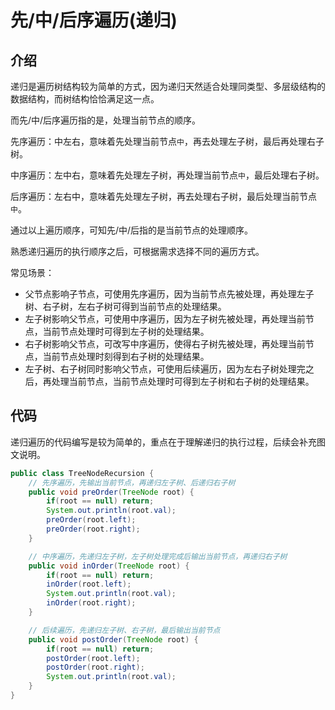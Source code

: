 # 先/中/后序遍历(递归)

## 介绍

递归是遍历树结构较为简单的方式，因为递归天然适合处理同类型、多层级结构的数据结构，而树结构恰恰满足这一点。

而先/中/后序遍历指的是，处理当前节点的顺序。

先序遍历：中左右，意味着先处理当前节点`中`，再去处理左子树，最后再处理右子树。

中序遍历：左中右，意味着先处理左子树，再处理当前节点`中`，最后处理右子树。

后序遍历：左右中，意味着先处理左子树，再去处理右子树，最后处理当前节点`中`。

通过以上遍历顺序，可知先/中/后指的是当前节点的处理顺序。

熟悉递归遍历的执行顺序之后，可根据需求选择不同的遍历方式。

常见场景：

- 父节点影响子节点，可使用先序遍历，因为当前节点先被处理，再处理左子树、右子树，左右子树可得到当前节点的处理结果。
- 左子树影响父节点，可使用中序遍历，因为左子树先被处理，再处理当前节点，当前节点处理时可得到左子树的处理结果。
- 右子树影响父节点，可改写中序遍历，使得右子树先被处理，再处理当前节点，当前节点处理时刻得到右子树的处理结果。
- 左子树、右子树同时影响父节点，可使用后续遍历，因为左右子树处理完之后，再处理当前节点，当前节点处理时可得到左子树和右子树的处理结果。

## 代码

递归遍历的代码编写是较为简单的，重点在于理解递归的执行过程，后续会补充图文说明。

```java
public class TreeNodeRecursion {
    // 先序遍历，先输出当前节点，再递归左子树、后递归右子树
    public void preOrder(TreeNode root) {
        if(root == null) return;
        System.out.println(root.val);
        preOrder(root.left);
        preOrder(root.right);
    }

    // 中序遍历，先递归左子树，左子树处理完成后输出当前节点，再递归右子树
    public void inOrder(TreeNode root) {
        if(root == null) return;
        inOrder(root.left);
        System.out.println(root.val);
        inOrder(root.right);
    }

    // 后续遍历，先递归左子树、右子树，最后输出当前节点
    public void postOrder(TreeNode root) {
        if(root == null) return;
        postOrder(root.left);
        postOrder(root.right);
        System.out.println(root.val);
    }
}

```